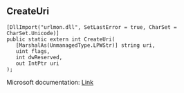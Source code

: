 ## CreateUri

```
[DllImport("urlmon.dll", SetLastError = true, CharSet = CharSet.Unicode)]
public static extern int CreateUri(
   [MarshalAs(UnmanagedType.LPWStr)] string uri,
   uint flags,
   int dwReserved,
   out IntPtr uri
);
```

Microsoft documentation: [Link](https://learn.microsoft.com/en-us/previous-versions/windows/internet-explorer/ie-developer/platform-apis/ms775098(v=vs.85))
